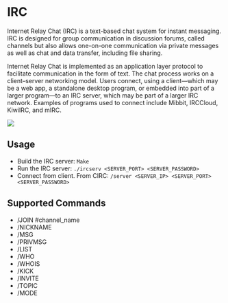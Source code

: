 # IRC

Internet Relay Chat (IRC) is a text-based chat system for instant messaging. IRC is designed for group communication in discussion forums, called channels but also allows one-on-one communication via private messages as well as chat and data transfer, including file sharing.

Internet Relay Chat is implemented as an application layer protocol to facilitate communication in the form of text. The chat process works on a client–server networking model. Users connect, using a client—which may be a web app, a standalone desktop program, or embedded into part of a larger program—to an IRC server, which may be part of a larger IRC network. Examples of programs used to connect include Mibbit, IRCCloud, KiwiIRC, and mIRC.

<img src="https://upload.wikimedia.org/wikipedia/commons/thumb/a/ae/Irssi_1.2.3_screenshot.png/800px-Irssi_1.2.3_screenshot.png">

## Usage
- Build the IRC server:  ```Make```
- Run the IRC server: ```./ircserv <SERVER_PORT> <SERVER_PASSWORD>```
- Connect from client. From CIRC: ```/server <SERVER_IP> <SERVER_PORT> <SERVER_PASSWORD>```

## Supported Commands
- /JOIN #channel_name
- /NICKNAME
- /MSG
- /PRIVMSG
- /LIST
- /WHO
- /WHOIS
- /KICK
- /INVITE
- /TOPIC
- /MODE